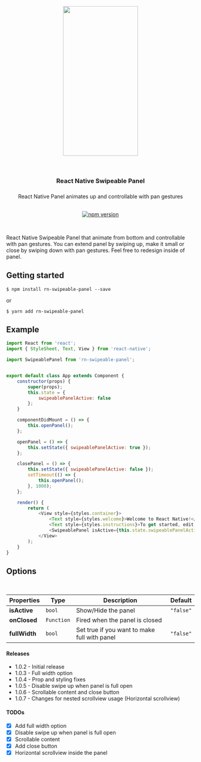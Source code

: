 
<div align="center">
 <img src="https://github.com/enesozturk/rn-swipeable-panel/blob/master/screenshots/ios.gif" width="200" height="400">
</div>

<br/>


<br/>
<div align="center"><h3>React Native Swipeable Panel<h3></div>
<div align="center">React Native Panel animates up and controllable with pan gestures</div>

<br/>

<div align="center">

[![npm version](https://img.shields.io/npm/v/rn-swipeable-panel.svg)](https://www.npmjs.com/package/rn-swipeable-panel)
</div>
<br/>

React Native Swipeable Panel that animate from bottom and controllable with pan gestures. You can extend panel by swiping up, make it small or close by swiping down with pan gestures. Feel free to redesign inside of panel.


## Getting started
```
$ npm install rn-swipeable-panel --save
```

or

```
$ yarn add rn-swipeable-panel
```

<!-- ## Usage -->



## Example

```javascript
import React from 'react';
import { StyleSheet, Text, View } from 'react-native';

import SwipeablePanel from 'rn-swipeable-panel';


export default class App extends Component {
    constructor(props) {
        super(props);
        this.state = {
            swipeablePanelActive: false
        };
    }

    componentDidMount = () => {
        this.openPanel();
    };

    openPanel = () => {
        this.setState({ swipeablePanelActive: true });
    };

    closePanel = () => {
        this.setState({ swipeablePanelActive: false });
        setTimeout(() => {
        	this.openPanel();
        }, 1000);
    };

    render() {
        return (
            <View style={styles.container}>
                <Text style={styles.welcome}>Welcome to React Native!</Text>
                <Text style={styles.instructions}>To get started, edit App.js</Text>
                <SwipeablePanel isActive={this.state.swipeablePanelActive} onClose={() => this.closePanel()} />
            </View>
        );
    }
}

```

## Options
<br/>

| Properties                        | Type       | Description                                            | Default                                     |
| --------------------------------- | ---------- | ------------------------------------------------------ | ------------------------------------------- |
| **isActive**                      | `bool`     | Show/Hide the panel                                    | `"false"`                                   |
| **onClosed**                      | `Function` | Fired when the panel is closed                         |                                             |
| **fullWidth**                     | `bool`     | Set true if you want to make full with panel           | `"false"`                                   |

#### Releases

- 1.0.2 - Initial release
- 1.0.3 - Full width option
- 1.0.4 - Prop and styling fixes
- 1.0.5 - Disable swipe up when panel is full open 
- 1.0.6 - Scrollable content and close button
- 1.0.7 - Changes for nested scrollview usage (Horizontal scrollview)

#### TODOs

- [x] Add full width option
- [x] Disable swipe up when panel is full open 
- [x] Scrollable content
- [x] Add close button
- [x] Horizontal scrollview inside the panel
